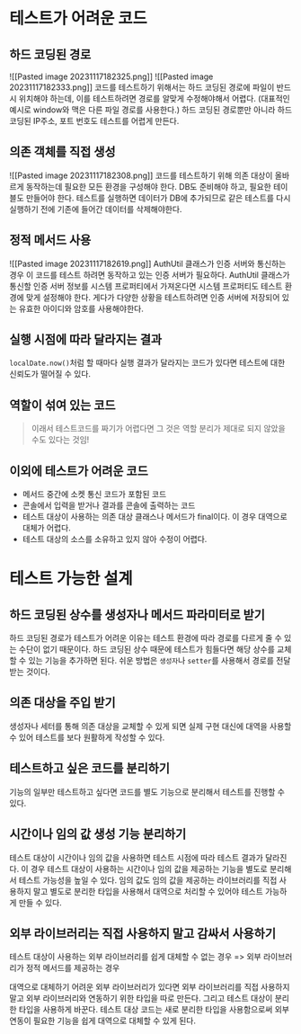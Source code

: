 # 테스트가 어려운 코드
## 하드 코딩된 경로
![[Pasted image 20231117182325.png]]
![[Pasted image 20231117182333.png]]
코드를 테스트하기 위해서는 하드 코딩된 경로에 파일이 반드시 위치해야 하는데, 이를 테스트하려면 경로를 알맞게 수정해야해서 어렵다. (대표적인 예시로 window와 맥은 다른 파일 경로를 사용한다.)
하드 코딩된 경로뿐만 아니라 하드 코딩된 IP주소, 포트 번호도 테스트를 어렵게 만든다.

## 의존 객체를 직접 생성
![[Pasted image 20231117182308.png]]
코드를 테스트하기 위해 의존 대상이 올바르게 동작하는데 필요한 모든 환경을 구성해야 한다. DB도 준비해야 하고, 필요한 테이블도 만들어야 한다.
테스트를 실행하면 데이터가 DB에 추가되므로 같은 테스트를 다시 실행하기 전에 기존에 들어간 데이터를 삭제해야한다.

## 정적 메서드 사용
![[Pasted image 20231117182619.png]]
AuthUtil 클래스가 인증 서버와 통신하는 경우 이 코드를 테스트 하려면 동작하고 있는 인증 서버가 필요하다. AuthUtil 클래스가 통신할 인증 서버 정보를 시스템 프로퍼티에서 가져온다면 시스템 프로퍼티도 테스트 환경에 맞게 설정해야 한다. 게다가 다양한 상황을 테스트하려면 인증 서버에 저장되어 있는 유효한 아이디와 암호를 사용해야한다.
## 실행 시점에 따라 달라지는 결과
`localDate.now()`처럼 할 때마다 실행 결과가 달라지는 코드가 있다면 테스트에 대한 신뢰도가 떨어질 수 있다.

## 역할이 섞여 있는 코드
> 이래서 테스트코드를 짜기가 어렵다면 그 것은 역할 분리가 제대로 되지 않았을 수도 있다는 것임!

## 이외에 테스트가 어려운 코드
- 메서드 중간에 소켓 통신 코드가 포함된 코드
- 콘솔에서 입력을 받거나 결과를 콘솔에 출력하는 코드
- 테스트 대상이 사용하는 의존 대상 클래스나 메서드가 final이다. 이 경우 대역으로 대체가 어렵다.
- 테스트 대상의 소스를 소유하고 있지 않아 수정이 어렵다.
# 테스트 가능한 설계
## 하드 코딩된 상수를 생성자나 메서드 파라미터로 받기
하드 코딩된 경로가 테스트가 어려운 이유는 테스트 환경에 따라 경로를 다르게 줄 수 있는 수단이 없기 때문이다. 
하드 코딩된 상수 때문에 테스트가 힘들다면 해당 상수를 교체할 수 있는 기능을 추가하면 된다. 쉬운 방법은 `생성자`나 `setter`를 사용해서 경로를 전달받는 것이다.
## 의존 대상을 주입 받기
생성자나 세터를 통해 의존 대상을 교체할 수 있게 되면 실제 구현 대신에 대역을 사용할 수 있어 테스트를 보다 원활하게 작성할 수 있다.
## 테스트하고 싶은 코드를 분리하기
기능의 일부만 테스트하고 싶다면 코드를 별도 기능으로 분리해서 테스트를 진행할 수 있다.
## 시간이나 임의 값 생성 기능 분리하기
테스트 대상이 시간이나 임의 값을 사용하면 테스트 시점에 따라 테스트 결과가 달라진다. 이 경우 테스트 대상이 사용하는 시간이나 임의 값을 제공하는 기능을 별도로 분리해서 테스트 가능성을 높일 수 있다.
임의 값도 임의 값을 제공하는 라이브러리를 직접 사용하지 말고 별도로 분리한 타입을 사용해서 대역으로 처리할 수 있어야 테스트 가능하게 만들 수 있다.
## 외부 라이브러리는 직접 사용하지 말고 감싸서 사용하기
테스트 대상이 사용하는 외부 라이브러리를 쉽게 대체할 수 없는 경우 
=> 외부 라이브러리가 정적 메서드를 제공하는 경우

대역으로 대체하기 어려운 외부 라이브러리가 있다면 외부 라이브러리를 직접 사용하지 말고 외부 라이브러리와 연동하기 위한 타입을 따로 만든다. 
그리고 테스트 대상이 분리한 타입을 사용하게 바꾼다. 테스트 대상 코드는 새로 분리한 타입을 사용함으로써 외부 연동이 필요한 기능을 쉽게 대역으로 대체할 수 있게 된다.







